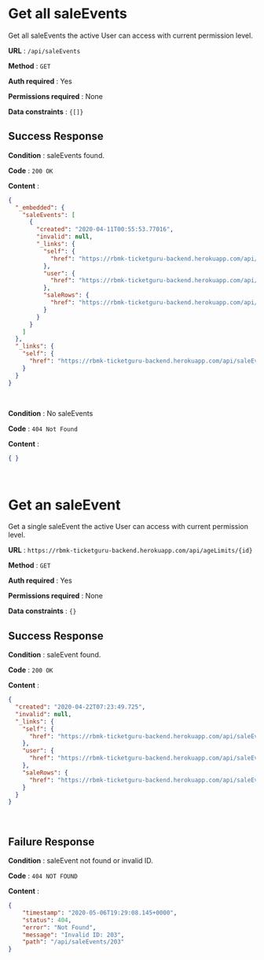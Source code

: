 # Get all saleEvents

Get all saleEvents the active User can access with current permission level.

**URL** : `/api/saleEvents`

**Method** : `GET`

**Auth required** : Yes

**Permissions required** : None

**Data constraints** : `{[]}`

## Success Response

**Condition** : saleEvents found.

**Code** : `200 OK`

**Content** :

```json
{
  "_embedded": {
    "saleEvents": [
      {
        "created": "2020-04-11T00:55:53.77016",
        "invalid": null,
        "_links": {
          "self": {
            "href": "https://rbmk-ticketguru-backend.herokuapp.com/api/saleEvents/1"
          },
          "user": {
            "href": "https://rbmk-ticketguru-backend.herokuapp.com/api/saleEvents/1/user"
          },
          "saleRows": {
            "href": "https://rbmk-ticketguru-backend.herokuapp.com/api/saleEvents/1/saleRows"
          }
        }
      }
    ]
  },
  "_links": {
    "self": {
      "href": "https://rbmk-ticketguru-backend.herokuapp.com/api/saleEvents"
    }
  }
}
```
</br>

**Condition** : No saleEvents

**Code** : `404 Not Found`

**Content** :

```json
{ }
```
</br>

# Get an saleEvent

Get a single saleEvent the active User can access with current permission level.

**URL** : `https://rbmk-ticketguru-backend.herokuapp.com/api/ageLimits/{id}`

**Method** : `GET`

**Auth required** : Yes

**Permissions required** : None

**Data constraints** : `{}`

## Success Response

**Condition** : saleEvent found.

**Code** : `200 OK`

**Content** :

```json
{
  "created": "2020-04-22T07:23:49.725",
  "invalid": null,
  "_links": {
    "self": {
      "href": "https://rbmk-ticketguru-backend.herokuapp.com/api/saleEvents/2"
    },
    "user": {
      "href": "https://rbmk-ticketguru-backend.herokuapp.com/api/saleEvents/2/user"
    },
    "saleRows": {
      "href": "https://rbmk-ticketguru-backend.herokuapp.com/api/saleEvents/2/saleRows"
    }
  }
}
```
</br>

## Failure Response

**Condition** : saleEvent not found or invalid ID.

**Code** : `404 NOT FOUND`

**Content** :

```json
{
    "timestamp": "2020-05-06T19:29:08.145+0000",
    "status": 404,
    "error": "Not Found",
    "message": "Invalid ID: 203",
    "path": "/api/saleEvents/203"
}
```
</br>
